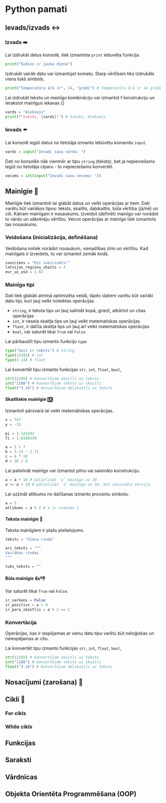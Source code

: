 # Python pamati

## Ievads/izvads ↔️
### Izvads ➡️
Lai izdrukāt datus konsolē, tiek izmantota `print` iebuvēta funkcija.
```python
print("Šodien ir jauka diena")
```

Izdrukāt vairāk datu var izmantojot komatu. Starp vērtībam tiks izdrukāts viens tukš simbols.
```python
print("Temperatūra ārā ir", 14, "grādi") # Temperatūra ārā ir 14 grādi
```

Lai izdrukāt tekstu un mainīgo kombināciju var izmantot f konstrukciju un ierakstot mainīgus iekavas {}
```python
vards = "Aleksejs"
print(f"Sveiks, {vards}!") # Sveiks, Aleksejs
```

### Ievads ⬅️
Lai konsolē iegūt datus no lietotāja izmanto iebūvētu komandu `input`.
```python
vards = input("Ievadi savu vārdu: ")
```

Dati no konsolēs nāk vienmēr ar tipu `string` (teksts), bet ja nepieciešams iegūt no lietotāja ciparu - to nepieciešams konvertēt.
```python
vecums = int(input("Ievadi savu vecumu: "))
```

## Mainīgie 💾
Mainīgie tiek izmantoti lai glabāt datus un veikt operācijas ar tiem. Dati varētu būt vairākos tipos: teksts, skaitlis, daļskaitlis, būla vērtība (jā/nē) un citi. Katram mainīgam ir nosaukums. Izveidot (definēt) mainīgo var norādot to vārdu un sākotnēju vērtību. Veicot operācijas ar mainīgo tiek izmantots tas nosaukums.

### Veidošana (inicializācija, definēšana)
Veidošana notiek norādot nosaukum, vienadības zīmi un vērtību. Kad mainīgais ir izveidots, to var izmantot zemāk kodā.
```python
sveiciens = "Esi sveicināts!"
latvijas_regionu_skaits = 4
eur_uz_usd = 1.02
```

### Mainīgo tipi
Dati tiek glabāti atmiņā optimizēta veidā, tāpēc datiem varētu būt vairāki datu tipi, kuri ļauj veikt noteiktas operācijas.
- `string`, ir teksta tips un ļauj salimēt kopā, griezt, atkārtot un citas operācijas
- `int`, ir vesela skaitļa tips un ļauj veikt matematiskas operācijas
- `float`, ir dalīta skaitļa tips un ļauj arī veikt matematiskas operācijas 
- `bool`, var saturēt tikai `True` vai `False`

Lai pārbaudīt tipu izmanto funkciju `type`
```python
type("Šeit ir teksts") # string
type(12345) # int
type(3.14) # float
```

Lai konvertēt tipu izmanto funkcijas `str`, `int`,  `float`, `bool`, 
```python
str(12345) # konvertējam skaitli uz tekstu
int("1188") # konvertējam tekstu uz skaitli
float("3.14") # konvertējam daļskaitli uz tekstu
```

#### Skaitliskie mainīgie 🔟

Izmantoti pārsvarā lai veikt matemātiskas operācijas.
```python
x = 747
y = -15

pi = 3.141592
fi = 1.6180339

a = 5 + 7
b = 3.14 - 2.71
c = 6 * 10
d = 36 / 6
```

Lai palielināt mainīgo var izmantot pilnu vai saisināto konstrukciju.
```python
a = a + 10 # palielināt `a` mainīgo uz 10
a += a + 10 # palielināt `a` mainīgo uz 10, bet saisināta versija
```

Lai uzzināt atlikumu no dalīšanas izmanto procentu simbolu.
```python
a = 5
atlikums = a % 2 # a ir vienads 1
```

#### Teksta mainīgie 💬
Teksta mainīgiem ir plašs pielietojums.

```python
teksts = "Viena rinda"

ari_teksts = """
Vairākas rindas
"""

tuks_teksts = ""
```

#### Būla mainīgie 👍/👎
Var saturēt tikai `True` vai `False`.

```python
ir_sarkans = False
ir_pozitivs = a > 0
ir_para_skaitlis = a % 2 == 1
```

### Konvertācija 
Operācijas, kas ir iespējamas ar vienu datu tipu varētu būt neloģiskas un neiespējamas ar citu.

Lai konvertēt tipu izmanto funkcijas `str`, `int`,  `float`, `bool`, 
```python
str(12345) # konvertējam skaitli uz tekstu
int("1188") # konvertējam tekstu uz skaitli
float("3.14") # konvertējam daļskaitli uz tekstu
```

### 


## Nosacījumi (zarošana) 🚦


## Cikli 🔁

### For cikls

### While cikls



## Funkcijas


## Saraksti


## Vārdnīcas


## Objekta Orientēta Programmēšana (OOP)


